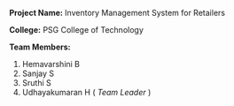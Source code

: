 <b>Project Name:</b> Inventory Management System for Retailers

<b>College:</b> PSG College of Technology

<b>Team Members:</b><br>
<ol>
  <li>Hemavarshini B</li>
  <li>Sanjay S</li>
  <li>Sruthi S</li>
  <li>Udhayakumaran H ( <i>Team Leader</i> )</li>
</ol>
